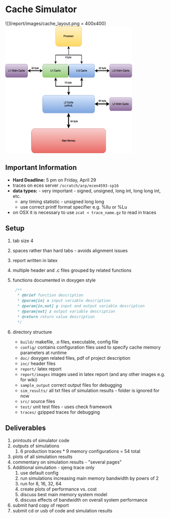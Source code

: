 # Cache Simulator
![](report/images/cache_layout.png = 400x400)
<img src="report/images/cache_layout.png" width="400" height="400">
## Important Information
* **Hard Deadline:** 5 pm on Friday, April 29
* traces on eces server `/scratch/arp/ecen4593-sp16`
* **data types:** - very important - signed, unsigned, long int, long long int, etc.
    * any timing statistic - unsigned long long
    * use correct printf format specifier e.g. %llu or %Lu
* on OSX it is necessary to use `zcat < trace_name.gz` to read in traces

## Setup
1. tab size 4
1. spaces rather than hard tabs - avoids alignment issues
1. report written in latex
1. multiple header and .c files grouped by related functions
1. functions documented in doxygen style

    ```C
     /**
      * @brief function description
      * @param[in] x input variable description
      * @param[in,out] y input and output variable description
      * @param[out] z output variable description
      * @return return value description
      */
     ```
3. directory structure
    * `build/` makefile, .o files, executable, config file
    * `config/` contains configuration files used to specify cache memory parameters at runtime
    * `doc/` doxygen related files, pdf of project description
    * `inc/` header files
    * `report/` latex report
    * `report/images` images used in latex report (and any other images e.g. for wiki)
    * `sample_output` correct output files for debugging
    * `sim_results/` all txt files of simulation results - folder is ignored for now
    * `src/` source files
    * `test/` unit test files - uses check framework
    * `traces/` gzipped traces for debugging

## Deliverables
1. printouts of simulator code
1. outputs of simulations
    1. 6 production traces * 9 memory configurations = 54 total
1. plots of all simulation results
1. commentary on simulation results - "several pages"
1. Additional simulation - sjeng trace only
    1. use default config
    1. run simulations increasing main memory bandwidth by powrs of 2
    1. run for 8, 16, 32, 64
    1. create plots of performance vs. cost
    1. discuss best main memory system model
    1. discuss effects of bandwidth on overall system performance
1. submit hard copy of report
1. submit cd or usb of code and simulation results
